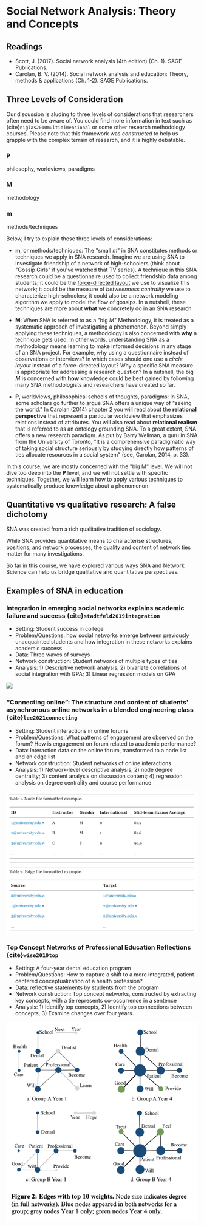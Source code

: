 # Social Network Analysis: Theory and Concepts


## Readings

- Scott, J. (2017). Social network analysis (4th edition) (Ch. 1). SAGE Publications.
- Carolan, B. V. (2014). Social network analysis and education: Theory, methods & applications (Ch. 1-2). SAGE Publications.

## Three Levels of Consideration

Our discussion is aluding to three levels of considerations that researchers often need to be aware of. You could find more information in text such as {cite}`niglas2010multidimensional` or some other research methodology courses. Please note that this framework was *constructed* to help us grapple with the complex terrain of research, and it is highly debatable. 

### P  
philosophy, worldviews, paradigms

### M  
methodology

### m  
methods/techniques

Below, I try to explain these three levels of considerations:

- **m**, or methods/techniques: The "small *m*" in SNA constitutes methods or techniques we apply in SNA research. Imagine we are using SNA to investigate friendship of a network of high-schoolers (think about "Gossip Girls" if you've watched that TV series). A technique in this SNA research could be a questionnaire used to collect friendship data among students; it could be the [force-directed layout](https://en.wikipedia.org/wiki/Force-directed_graph_drawing) we use to visualize this network; it could be the measure of *betweenness centrality* we use to characterize high-schoolers; it could also be a network modeling algorithm we apply to model the flow of gossips. In a nutshell, these techniques are more about **what** we concretely do in an SNA research.

- **M**: When SNA is referred to as a "big *M*" Methodology, it is treated as a systematic approach of investigating a phenomenon. Beyond simply applying these techniques, a methodology is also concerned with **why** a technique gets used. In other words, understanding SNA as a methodology means learning to make informed decisions in any stage of an SNA project. For example, why using a questionnaire instead of observations or interviews? In which cases should one use a *circle layout* instead of a force-directed layout? Why a specific SNA measure is appropriate for addressing a research question? In a nutshell, the big *M* is concerned with **how** knowledge could be best gained by following many SNA methodologists and researchers have created so far. 

- **P**, worldviews, philosophical schools of thoughts, paradigms: In SNA, some scholars go further to argue SNA offers a unique way of "seeing the world." In Carolan (2014) chapter 2 you will read about the **relational perspective** that represent a particular worldview that emphasizes relations instead of attributes. You will also read about **relational realism** that is referred to as an ontology grounding SNA. To a great extent, SNA offers a new research paradigm. As put by Barry Wellman, a guru in SNA from the University of Toronto, "It is a comprehensive paradigmatic way of taking social structure seriously by studying directly how patterns of ties allocate resources in a social system" (see, Carolan, 2014, p. 33).

In this course, we are mostly concerned with the "big M" level. We will not dive too deep into the **P** level, and we will not settle with specific techniques. Together, we will learn how to apply various techniques to systematically produce knowledge about a phenomenon.


## Quantitative vs qualitative research: A false dichotomy

SNA was created from a rich qualitative tradition of sociology. 

While SNA provides quantitative means to characterise structures, positions, and network processes, the quality and content of network ties matter for many investigations. 

So far in this course, we have explored various ways SNA and Network Science can help us bridge qualitative and quantitative perspectives. 

## Examples of SNA in education



### Integration in emerging social networks explains academic failure and success {cite}`stadtfeld2019integration`

- Setting: Student success in college
- Problem/Questions: how social networks emerge between previously unacquainted students and how integration in these networks explains academic success
- Data: Three waves of surveys 
- Network construction: Student networks of multiple types of ties
- Analysis: 1) Descriptive network analysis; 2) bivariate correlations of social integration with GPA; 3) Linear regression models on GPA

![](https://www.pnas.org/cms/10.1073/pnas.1811388115/asset/0a16c6fa-faf3-42ed-8619-c193044470a5/assets/graphic/pnas.1811388115fig01.jpeg)


### “Connecting online”: The structure and content of students' asynchronous online networks in a blended engineering class {cite}`lee2021connecting`

- Setting: Student interactions in online forums
- Problem/Questions: What patterns of engagement are observed on the forum? How is engagement on forum related to academic performance?
- Data: Interaction data on the online forum, transformed to a node list and an edge list
- Network construction: Student networks of online interactions
- Analysis: 1) Network-level descriptive analysis; 2) node degree centrality; 3) content analysis on discussion content; 4) regression analysis on degree centrality and course performance

![](img/wk5-data-ex.png)


### Top Concept Networks of Professional Education Reflections {cite}`wise2019top`

- Setting: A four-year dental education program
- Problem/Questions: How to capture a shift to a more integrated, patient-centered conceptualization of a health profession?
- Data: reflective statements by students from the program
- Network construction: Top concept networks, constructed by extracting key concepts, with a tie represents co-occurrence in a sentence
- Analysis: 1) Identify top concepts, 2) Identify top connections between concepts, 3) Examine changes over four years.

![](img/wk5-wise.png)


```{bibliography}
```